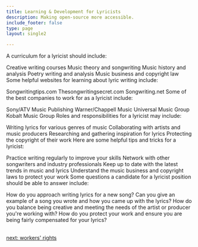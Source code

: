 ```yaml
---
title: Learning & Development for Lyricists
description: Making open-source more accessible.
include_footer: false
type: page
layout: single2

---
```


<p>
A curriculum for a lyricist should include:

Creative writing courses
Music theory and songwriting
Music history and analysis
Poetry writing and analysis
Music business and copyright law
Some helpful websites for learning about lyric writing include:

Songwritingtips.com
Thesongwritingsecret.com
Songwriting.net
Some of the best companies to work for as a lyricist include:

Sony/ATV Music Publishing
Warner/Chappell Music
Universal Music Group
Kobalt Music Group
Roles and responsibilities for a lyricist may include:

Writing lyrics for various genres of music
Collaborating with artists and music producers
Researching and gathering inspiration for lyrics
Protecting the copyright of their work
Here are some helpful tips and tricks for a lyricist:

Practice writing regularly to improve your skills
Network with other songwriters and industry professionals
Keep up to date with the latest trends in music and lyrics
Understand the music business and copyright laws to protect your work
Some questions a candidate for a lyricist position should be able to answer include:

How do you approach writing lyrics for a new song?
Can you give an example of a song you wrote and how you came up with the lyrics?
How do you balance being creative and meeting the needs of the artist or producer you're working with?
How do you protect your work and ensure you are being fairly compensated for your lyrics?

<br>
<a href="https://workdojos.com/lyricist/rights">next: workers' rights</a>
</p>